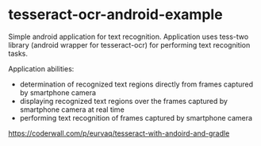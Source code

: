 # tesseract-ocr-android-example

Simple android application for text recognition. Application uses tess-two library (android wrapper for tesseract-ocr) for performing text recognition tasks.

Application abilities:
- determination of recognized text regions directly from frames captured by smartphone camera
- displaying recognized text regions over the frames captured by smartphone camera at real time
- performing text recognition of frames captured by smartphone camera

https://coderwall.com/p/eurvaq/tesseract-with-andoird-and-gradle

